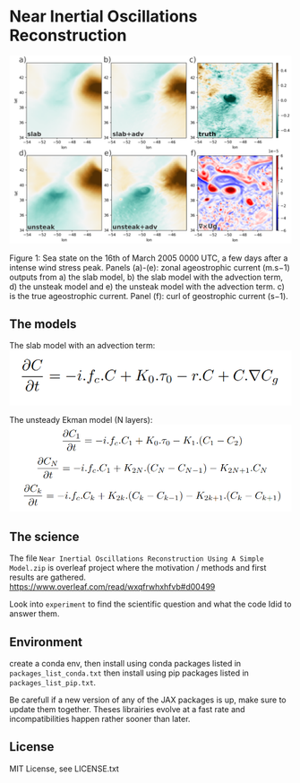 # Near Inertial Oscillations Reconstruction

![alt text](https://github.com/HugoJacq/NIO_reconstruct/blob/main/-46.5E_40N_t239_centered_on_cyclone..png?raw=true)

Figure 1: Sea state on the 16th of March 2005 0000 UTC, a few days after a intense wind stress peak. Panels (a)-(e): zonal ageostrophic current (m.s−1) outputs from a) the slab model, b) the slab model with the advection term, d) the unsteak model and e) the unsteak model with the advection term. c) is the true ageostrophic current. Panel (f): curl of geostrophic current (s−1).

## The models

The slab model with an advection term:
![alt text](https://github.com/HugoJacq/NIO_reconstruct/blob/main/slab_equation_with_adv.png?raw=true)

The unsteady Ekman model (N layers):
![alt text](https://github.com/HugoJacq/NIO_reconstruct/blob/main/unsteak_2layers_equations.png?raw=true)


## The science

The file `Near Inertial Oscillations Reconstruction Using A Simple Model.zip` is overleaf project where the motivation / methods and first results are gathered.
https://www.overleaf.com/read/wxqfrwhxhfvb#d00499

Look into `experiment` to find the scientific question and what the code Idid to answer them.

## Environment

create a conda env, then install using conda packages listed in `packages_list_conda.txt` then install using pip packages listed in `packages_list_pip.txt`.

Be carefull if a new version of any of the JAX packages is up, make sure to update them together. Theses librairies evolve at a fast rate and incompatibilities happen rather sooner than later.

## License

MIT License, see LICENSE.txt

